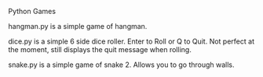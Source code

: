 Python Games

hangman.py is a simple game of hangman.

dice.py is a simple 6 side dice roller. Enter to Roll or Q to Quit. Not perfect at the moment, still displays the quit message when rolling.

snake.py is a simple game of snake 2. Allows you to go through walls.
